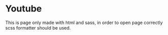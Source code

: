 # Youtube
This is page only made with html and sass, in order to open page correctly scss formatter should be used. 
